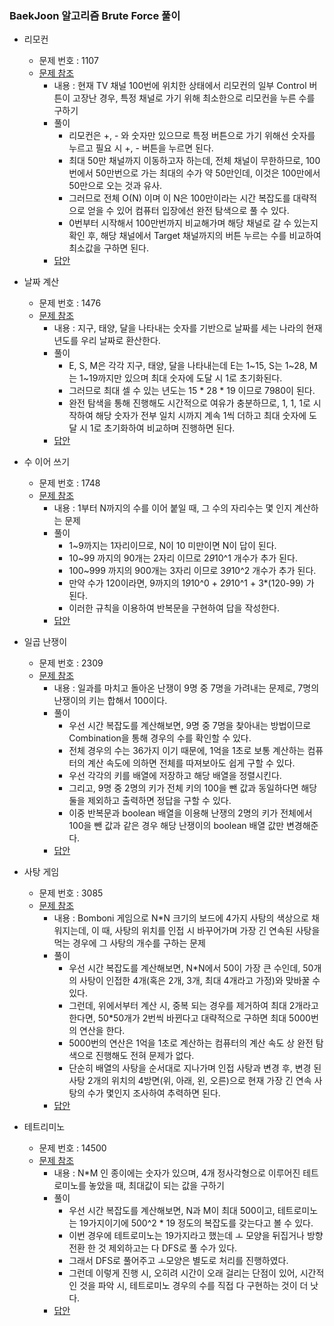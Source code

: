### BaekJoon 알고리즘 Brute Force 풀이
- 리모컨
    - 문제 번호 : 1107
    - <a href="https://www.acmicpc.net/problem/1107">문제 참조</a>
        - 내용 : 현재 TV 채널 100번에 위치한 상태에서 리모컨의 일부 Control 버튼이 고장난 경우, 특정 채널로 가기 위해 최소한으로 리모컨을 누른 수를 구하기
        - 풀이
            - 리모컨은 +, - 와 숫자만 있으므로 특정 버튼으로 가기 위해선 숫자를 누르고 필요 시 +, - 버튼을 누르면 된다.
            - 최대 50만 채널까지 이동하고자 하는데, 전체 채널이 무한하므로, 100번에서 50만번으로 가는 최대의 수가 약 50만인데, 이것은 100만에서 50만으로 오는 것과 유사.
            - 그러므로 전체 O(N) 이며 이 N은 100만이라는 시간 복잡도를 대략적으로 얻을 수 있어 컴퓨터 입장에선 완전 탐색으로 풀 수 있다.
            - 0번부터 시작해서 100만번까지 비교해가며 해당 채널로 갈 수 있는지 확인 후, 해당 채널에서 Target 채널까지의 버튼 누르는 수를 비교하여 최소값을 구하면 된다.
        - <a href="https://github.com/hongjw1991/Java-DataStructure-Algorithm-DesignPattern/tree/master/Algorithm/Problem_Solve/2. Brute Force/BaekJoon/BaekJoon1107.java">답안</a>    

- 날짜 계산
    - 문제 번호 : 1476
    - <a href="https://www.acmicpc.net/problem/1476">문제 참조</a>
        - 내용 : 지구, 태양, 달을 나타내는 숫자를 기반으로 날짜를 세는 나라의 현재 년도를 우리 날짜로 환산한다.
        - 풀이
            - E, S, M은 각각 지구, 태양, 달을 나타내는데 E는 1~15, S는 1~28, M는 1~19까지만 있으며 최대 숫자에 도달 시 1로 초기화된다.
            - 그러므로 최대 셀 수 있는 년도는 15 * 28 * 19 이므로 7980이 된다. 
            - 완전 탐색을 통해 진행해도 시간적으로 여유가 충분하므로, 1, 1, 1로 시작하여 해당 숫자가 전부 일치 시까지 계속 1씩 더하고 최대 숫자에 도달 시 1로 초기화하여 비교하며 진행하면 된다.
        - <a href="https://github.com/hongjw1991/Java-DataStructure-Algorithm-DesignPattern/tree/master/Algorithm/Problem_Solve/2. Brute Force/BaekJoon/BaekJoon1476.java">답안</a>

- 수 이어 쓰기
    - 문제 번호 : 1748
    - <a href="https://www.acmicpc.net/problem/1748">문제 참조</a>
        - 내용 : 1부터 N까지의 수를 이어 붙일 때, 그 수의 자리수는 몇 인지 계산하는 문제
        - 풀이
            - 1~9까지는 1자리이므로, N이 10 미만이면 N이 답이 된다.
            - 10~99 까지의 90개는 2자리 이므로 2*9*10^1 개수가 추가 된다.
            - 100~999 까지의 900개는 3자리 이므로 3*9*10^2 개수가 추가 된다.
            - 만약 수가 120이라면, 9까지의 1*9*10^0 + 2*9*10^1 + 3*(120-99) 가 된다.
            - 이러한 규칙을 이용하여 반복문을 구현하여 답을 작성한다.
        - <a href="https://github.com/hongjw1991/Java-DataStructure-Algorithm-DesignPattern/tree/master/Algorithm/Problem_Solve/2. Brute Force/BaekJoon/BaekJoon1748.java">답안</a>

- 일곱 난쟁이
    - 문제 번호 : 2309
    - <a href="https://www.acmicpc.net/problem/2309">문제 참조</a>
        - 내용 : 일과를 마치고 돌아온 난쟁이 9명 중 7명을 가려내는 문제로, 7명의 난쟁이의 키는 합해서 100이다.
        - 풀이
            - 우선 시간 복잡도를 계산해보면, 9명 중 7명을 찾아내는 방법이므로 Combination을 통해 경우의 수를 확인할 수 있다.
            - 전체 경우의 수는 36가지 이기 때문에, 1억을 1초로 보통 계산하는 컴퓨터의 계산 속도에 의하면 전체를 따져보아도 쉽게 구할 수 있다.
            - 우선 각각의 키를 배열에 저장하고 해당 배열을 정렬시킨다.
            - 그리고, 9명 중 2명의 키가 전체 키의 100을 뺀 값과 동일하다면 해당 둘을 제외하고 출력하면 정답을 구할 수 있다.
            - 이중 반복문과 boolean 배열을 이용해 난쟁의 2명의 키가 전체에서 100을 뺀 값과 같은 경우 해당 난쟁이의 boolean 배열 값만 변경해준다.
        - <a href="https://github.com/hongjw1991/Java-DataStructure-Algorithm-DesignPattern/tree/master/Algorithm/Problem_Solve/2. Brute Force/BaekJoon/BaekJoon2309.java">답안</a>

- 사탕 게임
    - 문제 번호 : 3085
    - <a href="https://www.acmicpc.net/problem/3085">문제 참조</a>
        - 내용 : Bomboni 게임으로 N*N 크기의 보드에 4가지 사탕의 색상으로 채워지는데, 이 때, 사탕의 위치를 인접 시 바꾸어가며 가장 긴 연속된 사탕을 먹는 경우에 그 사탕의 개수를 구하는 문제
        - 풀이
            - 우선 시간 복잡도를 계산해보면, N*N에서 50이 가장 큰 수인데, 50개의 사탕이 인접한 4개(혹은 2개, 3개, 최대 4개라고 가정)와 맞바꿀 수 있다.
            - 그런데, 위에서부터 계산 시, 중복 되는 경우를 제거하여 최대 2개라고 한다면, 50*50개가 2번씩 바뀐다고 대략적으로 구하면 최대 5000번의 연산을 한다.
            - 5000번의 연산은 1억을 1초로 계산하는 컴퓨터의 계산 속도 상 완전 탐색으로 진행해도 전혀 문제가 없다.
            - 단순히 배열의 사탕을 순서대로 지나가며 인접 사탕과 변경 후, 변경 된 사탕 2개의 위치의 4방면(위, 아래, 왼, 오른)으로 현재 가장 긴 연속 사탕의 수가 몇인지 조사하여 추력하면 된다.
        - <a href="https://github.com/hongjw1991/Java-DataStructure-Algorithm-DesignPattern/tree/master/Algorithm/Problem_Solve/2. Brute Force/BaekJoon/BaekJoon3085.java">답안</a>

- 테트리미노
    - 문제 번호 : 14500
    - <a href="https://www.acmicpc.net/problem/14500">문제 참조</a>
        - 내용 : N*M 인 종이에는 숫자가 있으며, 4개 정사각형으로 이루어진 테트로미노를 놓았을 때, 최대값이 되는 값을 구하기
        - 풀이
            - 우선 시간 복잡도를 계산해보면, N과 M이 최대 500이고, 테트로미노는 19가지이기에 500^2 * 19 정도의 복잡도를 갖는다고 볼 수 있다.
            - 이번 경우에 테트로미노는 19가지라고 했는데 ㅗ 모양을 뒤집거나 방향전환 한 것 제외하고는 다 DFS로 풀 수가 있다.
            - 그래서 DFS로 풀어주고 ㅗ모양은 별도로 처리를 진행하였다.
            - 그런데 이렇게 진행 시, 오히려 시간이 오래 걸리는 단점이 있어, 시간적인 것을 파악 시, 테트로미노 경우의 수를 직접 다 구현하는 것이 더 낫다.
        - <a href="https://github.com/hongjw1991/Java-DataStructure-Algorithm-DesignPattern/tree/master/Algorithm/Problem_Solve/2. Brute Force/BaekJoon/BaekJoon14500.java">답안</a>